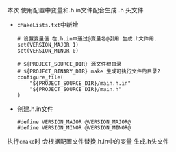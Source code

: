 本次 使用配置中变量和.h.in文件配合生成 .h 头文件

* `cMakeLists.txt`中新增
    ```
    # 设置变量值 在.h.in中通过@变量名@引用 生成.h文件用.
    set(VERSION_MAJOR 1)
    set(VERSION_MINOR 0)

    # ${PROJECT_SOURCE_DIR} 源文件根目录
    # ${PROJECT_BINARY_DIR} make 生成可执行文件的目录?
    configure_file(
        "${PROJECT_SOURCE_DIR}/main.h.in"
        "${PROJECT_SOURCE_DIR}/main.h"
    )
    ```
* 创建.h.in文件
    ```
    #define VERSION_MAJOR @VERSION_MAJOR@
    #define VERSION_MINOR @VERSION_MINOR@
    ```

执行`cmake`时 会根据配置文件替换.h.in中的变量 生成.h头文件